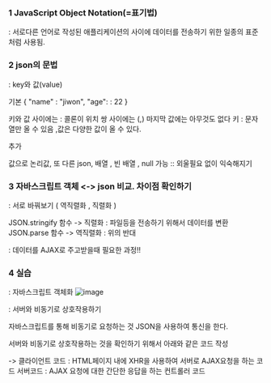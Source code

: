 
### 1 JavaScript Object Notation(=표기법)
 : 서로다른 언어로 작성된 애플리케이션의 사이에 데이터를 전송하기 위한 일종의 표준처럼 사용됨.

### 2 json의 문법
 : key와 값(value)

기본
{
"name" : "jiwon",
"age": : 22
}

키와 값 사이에는 : 콜론이 위치
쌍 사이에는 (,)
마지막 값에는 아무것도 없다
키 : 문자열만 올 수 있음 ,값은 다양한 값이 올 수 있다.

추가

값으로 논리값, 또 다른 json, 배열 , 빈 배열 , null 가능 
:: 외울필요 없이 익숙해지기

### 3 자바스크립트 객체 <-> json 비교. 차이점 확인하기
 : 서로 바꿔보기 ( 역직렬화 , 직렬화 )

 JSON.stringify 함수 ->  직렬화 : 파일등을 전송하기 위해서 데이터를 변환
 JSON.parse 함수 ->  역직렬화 : 위의 반대

  : 데이터를 AJAX로 주고받을때 필요한 과정!! 



### 4 실습

 : 자바스크립트 객체화
 ![image](https://github.com/user-attachments/assets/d8dec822-9992-476f-9101-9a97d3dc29a7)

 : 서버와 비동기로 상호작용하기 

 자바스크립트를 통해 비동기로 요청하는 것
 JSON을 사용하여 통신을 한다.
 
 서버와 비동기로 상호작용하는 것을 확인하기 위해서 아래와 같은 코드 작성
 
 -> 클라이언트 코드 : HTML페이지 내에 XHR을 사용하여 서버로 AJAX요청을 하는 코드 
    서버코드 : AJAX 요청에 대한 간단한 응답을 하는 컨트롤러 코드 


